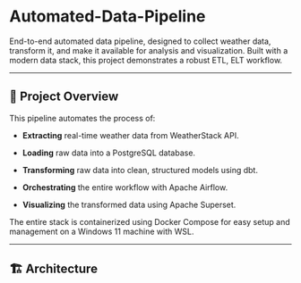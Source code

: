 # Automated-Data-Pipeline



End-to-end automated data pipeline, designed to collect weather data, transform it, and make it available for analysis and visualization. Built with a modern data stack, this project demonstrates a robust ETL, ELT workflow.



---



## 🚀 Project Overview



This pipeline automates the process of:



- **Extracting** real-time weather data from WeatherStack API.

- **Loading** raw data into a PostgreSQL database.

- **Transforming** raw data into clean, structured models using dbt.

- **Orchestrating** the entire workflow with Apache Airflow.

- **Visualizing** the transformed data using Apache Superset.



The entire stack is containerized using Docker Compose for easy setup and management on a Windows 11 machine with WSL.



---



## 🏗️ Architecture

